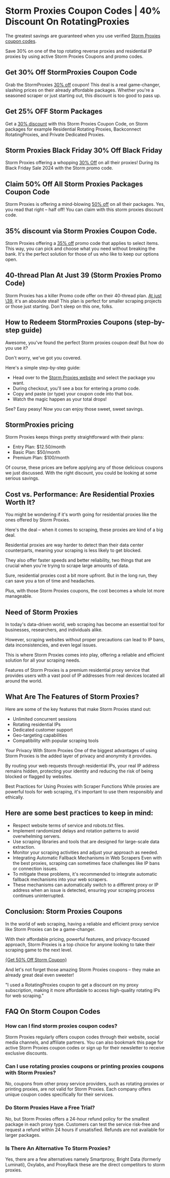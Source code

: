 # Storm Proxies Coupon Codes | 40% Discount On RotatingProxies

The greatest savings are guaranteed when you use verified [Storm Proxies coupon codes](https://bit.ly/3WkytwP).

Save 30% on one of the top rotating reverse proxies and residential IP proxies by using active Storm Proxies Coupons and promo codes.

## Get 30% Off StormProxies Coupon Code

Grab the StormProxies [30% off](https://bit.ly/3WkytwP) coupon! This deal is a real game-changer, slashing prices on their already affordable packages. Whether you're a seasoned scraper or just starting out, this discount is too good to pass up.

## Get 25% OFF Storm Packages

Get a [30% discount](https://bit.ly/3WkytwP) with this Storm Proxies Coupon Code, on Storm packages for example Residential Rotating Proxies, Backconnect RotatingProxies, and Private Dedicated Proxies.

## Storm Proxies Black Friday 30% Off Black Friday

Storm Proxies offering a whopping [30% Off](https://bit.ly/3WkytwP) on all their proxies! During its Black Friday Sale 2024 with the Storm promo code.

## Claim 50% Off All Storm Proxies Packages Coupon Code

Storm Proxies is offering a mind-blowing [50% off](https://bit.ly/3WkytwP) on all their packages. Yes, you read that right – half off! You can claim with this storm proxies discount code.

## 35% discount via Storm Proxies Coupon Code.

Storm Proxies offering a [35% off](https://bit.ly/3WkytwP) promo code that applies to select items. This way, you can pick and choose what you need without breaking the bank. It's the perfect solution for those of us who like to keep our options open.

## 40-thread Plan At Just 39 (Storm Proxies Promo Code)

Storm Proxies has a killer Promo code offer on their 40-thread plan. [At just \39](https://bit.ly/3WkytwP), it's an absolute steal! This plan is perfect for smaller scraping projects or those just starting. Don't sleep on this one, folks.

## How to Redeem StormProxies Coupons (step-by-step guide)

Awesome, you've found the perfect Storm proxies coupon deal! But how do you use it?

Don't worry, we've got you covered.

Here's a simple step-by-step guide:

* Head over to the [Storm Proxies website](https://bit.ly/3WkytwP) and select the package you want.
* During checkout, you'll see a box for entering a promo code.
* Copy and paste (or type) your coupon code into that box.
* Watch the magic happen as your total drops!

See? Easy peasy! Now you can enjoy those sweet, sweet savings.

## StormProxies pricing

Storm Proxies keeps things pretty straightforward with their plans:

* Entry Plan: $12.50/month
* Basic Plan: $50/month
* Premium Plan: $100/month

Of course, these prices are before applying any of those delicious coupons we just discussed. With the right discount, you could be looking at some serious savings.

## Cost vs. Performance: Are Residential Proxies Worth It?

You might be wondering if it's worth going for residential proxies like the ones offered by Storm Proxies.

Here's the deal – when it comes to scraping, these proxies are kind of a big deal.

Residential proxies are way harder to detect than their data center counterparts, meaning your scraping is less likely to get blocked.

They also offer faster speeds and better reliability, two things that are crucial when you're trying to scrape large amounts of data.

Sure, residential proxies cost a bit more upfront. But in the long run, they can save you a ton of time and headaches.

Plus, with those Storm Proxies coupons, the cost becomes a whole lot more manageable.

## Need of Storm Proxies

In today's data-driven world, web scraping has become an essential tool for businesses, researchers, and individuals alike.

However, scraping websites without proper precautions can lead to IP bans, data inconsistencies, and even legal issues.

This is where Storm Proxies comes into play, offering a reliable and efficient solution for all your scraping needs.

Features of Storm Proxies is a premium residential proxy service that provides users with a vast pool of IP addresses from real devices located all around the world.

## What Are The Features of Storm Proxies?

Here are some of the key features that make Storm Proxies stand out:

* Unlimited concurrent sessions
* Rotating residential IPs
* Dedicated customer support
* Geo-targeting capabilities
* Compatibility with popular scraping tools

Your Privacy With Storm Proxies One of the biggest advantages of using Storm Proxies is the added layer of privacy and anonymity it provides.

By routing your web requests through residential IPs, your real IP address remains hidden, protecting your identity and reducing the risk of being blocked or flagged by websites.

Best Practices for Using Proxies with Scraper Functions While proxies are powerful tools for web scraping, it's important to use them responsibly and ethically.

## Here are some best practices to keep in mind:

* Respect website terms of service and robots.txt files.
* Implement randomized delays and rotation patterns to avoid overwhelming servers.
* Use scraping libraries and tools that are designed for large-scale data extraction.
* Monitor your scraping activities and adjust your approach as needed.
* Integrating Automatic Fallback Mechanisms in Web Scrapers Even with the best proxies, scraping can sometimes face challenges like IP bans or connection issues.
* To mitigate these problems, it's recommended to integrate automatic fallback mechanisms into your web scrapers.
* These mechanisms can automatically switch to a different proxy or IP address when an issue is detected, ensuring your scraping process continues uninterrupted.

## Conclusion: Storm Proxies Coupons

In the world of web scraping, having a reliable and efficient proxy service like Storm Proxies can be a game-changer.

With their affordable pricing, powerful features, and privacy-focused approach, Storm Proxies is a top choice for anyone looking to take their scraping game to the next level.

[{Get 50% Off Storm Coupon}](https://bit.ly/3WkytwP)

And let's not forget those amazing Storm Proxies coupons – they make an already great deal even sweeter!

"I used a RotatingProxies coupon to get a discount on my proxy subscription, making it more affordable to access high-quality rotating IPs for web scraping."

## FAQ On Storm Coupon Codes

### How can I find storm proxies coupon codes?

Storm Proxies regularly offers coupon codes through their website, social media channels, and affiliate partners. You can also bookmark this page for active Storm Proxies coupon codes or sign up for their newsletter to receive exclusive discounts.

### Can I use rotating proxies coupons or printing proxies coupons with Storm Proxies?

No, coupons from other proxy service providers, such as rotating proxies or printing proxies, are not valid for Storm Proxies. Each company offers unique coupon codes specifically for their services.

### Do Storm Proxies Have a Free Trial?

No, but Storm Proxies offers a 24-hour refund policy for the smallest package in each proxy type. Customers can test the service risk-free and request a refund within 24 hours if unsatisfied. Refunds are not available for larger packages.

### Is There An Alternative To Storm Proxies?

Yes, there are a few alternatives namely Smartproxy, Bright Data (formerly Luminati), Oxylabs, and ProxyRack these are the direct competitors to storm proxies.
